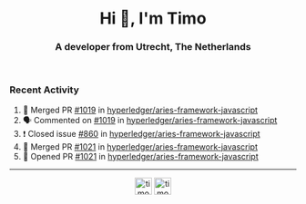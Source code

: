 <h1 align="center">Hi 👋, I'm Timo</h1>
<h3 align="center">A developer from Utrecht, The Netherlands</h3>
<br/>
<!-- https://github.com/rahuldkjain/github-profile-readme-generator --!>

<!--  <p align="left"><img src="https://github-readme-stats.vercel.app/api?username=timoglastra&show_icons=true&count_private=true&" alt="timoglastra" /></p> --!>

<!--
Github language stats
<p align="left"><img src="https://github-readme-stats.vercel.app/api/top-langs/?username=timoglastra&layout=compact" alt="timoglastra" /><p>
-->

<!-- Codestats language stats -->
<!-- <p align="left"><img src="https://codestats-readme.vercel.app/api/top-langs/?username=timoglastra&layout=compact&language_count=12" alt="timoglastra" /><p>    --!>
  
<h3>Recent Activity</h3>

<!--START_SECTION:activity-->
1. 🎉 Merged PR [#1019](https://github.com/hyperledger/aries-framework-javascript/pull/1019) in [hyperledger/aries-framework-javascript](https://github.com/hyperledger/aries-framework-javascript)
2. 🗣 Commented on [#1019](https://github.com/hyperledger/aries-framework-javascript/issues/1019) in [hyperledger/aries-framework-javascript](https://github.com/hyperledger/aries-framework-javascript)
3. ❗️ Closed issue [#860](https://github.com/hyperledger/aries-framework-javascript/issues/860) in [hyperledger/aries-framework-javascript](https://github.com/hyperledger/aries-framework-javascript)
4. 🎉 Merged PR [#1021](https://github.com/hyperledger/aries-framework-javascript/pull/1021) in [hyperledger/aries-framework-javascript](https://github.com/hyperledger/aries-framework-javascript)
5. 💪 Opened PR [#1021](https://github.com/hyperledger/aries-framework-javascript/pull/1021) in [hyperledger/aries-framework-javascript](https://github.com/hyperledger/aries-framework-javascript)
<!--END_SECTION:activity-->

---

<p align="center">
<a href="https://twitter.com/timoglastra" target="blank"><img align="center" src="https://cdn.jsdelivr.net/npm/simple-icons@3.0.1/icons/twitter.svg" alt="timoglastra" height="30" width="30" /></a>
<a href="https://linkedin.com/in/timoglastra" target="blank"><img align="center" src="https://cdn.jsdelivr.net/npm/simple-icons@3.0.1/icons/linkedin.svg" alt="timoglastra" height="30" width="30" /></a>
</p>



